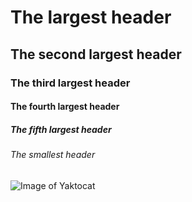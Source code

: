 # The largest header
## The second largest header
### The third largest header
#### The fourth largest header
##### The fifth largest header
###### The smallest header
  
![Image of Yaktocat](https://octodex.github.com/images/yaktocat.png)
